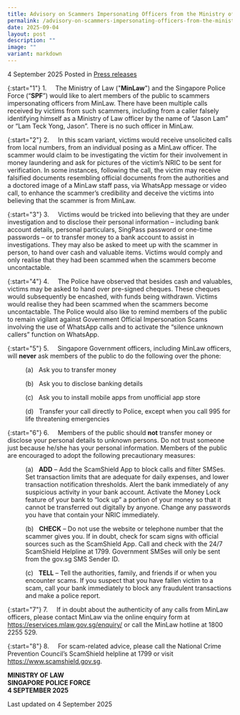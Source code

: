 ```yaml
---
title: Advisory on Scammers Impersonating Officers from the Ministry of Law
permalink: /advisory-on-scammers-impersonating-officers-from-the-ministry-of-law/
date: 2025-09-04
layout: post
description: ""
image: ""
variant: markdown
---
```

4 September 2025 Posted in [Press releases](/news/press-releases)

{:start="1"}
1.&nbsp;&nbsp;&nbsp;&nbsp; The Ministry of Law ("<b>MinLaw</b>") and the Singapore Police Force (“<b>SPF</b>”) would like to alert members of the public to scammers impersonating officers from MinLaw. There have been multiple calls received by victims from such scammers, including from a caller falsely identifying himself as a Ministry of Law officer by the name of “Jason Lam” or “Lam Teck Yong, Jason”. There is no such officer in MinLaw.

{:start="2"}
2.&nbsp;&nbsp;&nbsp;&nbsp; In this scam variant, victims would receive unsolicited calls from local numbers, from an individual posing as a MinLaw officer. The scammer would claim to be investigating the victim for their involvement in money laundering and ask for pictures of the victim’s NRIC to be sent for verification. In some instances, following the call, the victim may receive falsified documents resembling official documents from the authorities and a doctored image of a MinLaw staff pass, via WhatsApp message or video call, to enhance the scammer’s credibility and deceive the victims into believing that the scammer is from MinLaw.

{:start="3"}
3.&nbsp;&nbsp;&nbsp;&nbsp; Victims would be tricked into believing that they are under investigation and to disclose their personal information – including bank account details, personal particulars, SingPass password or one-time passwords – or to transfer money to a bank account to assist in investigations. They may also be asked to meet up with the scammer in person, to hand over cash and valuable items. Victims would comply and only realise that they had been scammed when the scammers become uncontactable.  

{:start="4"}
4.&nbsp;&nbsp;&nbsp;&nbsp; The Police have observed that besides cash and valuables, victims may be asked to hand over pre-signed cheques. These cheques would subsequently be encashed, with funds being withdrawn. Victims would realise they had been scammed when the scammers become uncontactable. The Police would also like to remind members of the public to remain vigilant against Government Official Impersonation Scams involving the use of WhatsApp calls and to activate the “silence unknown callers” function on WhatsApp.

{:start="5"}
5.&nbsp;&nbsp;&nbsp;&nbsp; Singapore Government officers, including MinLaw officers, will <b>never</b> ask members of the public to do the following over the phone: 

<p style="margin-left: 40px">(a)&nbsp;&nbsp; Ask you to transfer money</p>

<p style="margin-left: 40px">(b)&nbsp;&nbsp; Ask you to disclose banking details</p>

<p style="margin-left: 40px">(c)&nbsp;&nbsp; Ask you to install mobile apps from unofficial app store</p>

<p style="margin-left: 40px">(d)&nbsp;&nbsp; Transfer your call directly to Police, except when you call 995 for life threatening emergencies</p>

{:start="6"}
6.&nbsp;&nbsp;&nbsp;&nbsp; Members of the public should <b>not</b> transfer money or disclose your personal details to unknown persons. Do not trust someone just because he/she has your personal information. Members of the public are encouraged to adopt the following precautionary measures:

<p style="margin-left: 40px">(a)&nbsp;&nbsp; <b>ADD</b> – Add the ScamShield App to block calls and filter SMSes. Set transaction limits that are adequate for daily expenses, and lower transaction notification thresholds. Alert the bank immediately of any suspicious activity in your bank account. Activate the Money Lock feature of your bank to “lock up” a portion of your money so that it cannot be transferred out digitally by anyone. Change any passwords you have that contain your NRIC immediately.</p>

<p style="margin-left: 40px">(b)&nbsp;&nbsp; <b>CHECK</b> – Do not use the website or telephone number that the scammer gives you. If in doubt, check for scam signs with official sources such as the ScamShield App. Call and check with the 24/7 ScamShield Helpline at 1799. Government SMSes will only be sent from the gov.sg SMS Sender ID.</p>

<p style="margin-left: 40px">(c)&nbsp;&nbsp; <b>TELL</b> – Tell the authorities, family, and friends if or when you encounter scams. If you suspect that you have fallen victim to a scam, call your bank immediately to block any fraudulent transactions and make a police report.</p>

{:start="7"}
7.&nbsp;&nbsp;&nbsp;&nbsp; If in doubt about the authenticity of any calls from MinLaw officers, please contact MinLaw via the online enquiry form at <a href="https://eservices.mlaw.gov.sg/enquiry/">https://eservices.mlaw.gov.sg/enquiry/</a> or call the MinLaw hotline at 1800 2255 529.

{:start="8"}
8.&nbsp;&nbsp;&nbsp;&nbsp; For scam-related advice, please call the National Crime Prevention Council’s ScamShield helpline at 1799 or visit <a href="https://www.scamshield.gov.sg">https://www.scamshield.gov.sg</a>.

<b>MINISTRY OF LAW</b><br>
<b>SINGAPORE POLICE FORCE</b><br>
<b>4 SEPTEMBER 2025</b>

<p class="right-side-updated">Last updated on 4 September 2025</p>